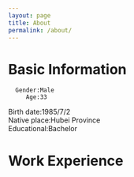 ```yaml
---
layout: page
title: About
permalink: /about/
---
```

# Basic Information
      Gender:Male  
         Age:33  
  Birth date:1985/7/2  
Native place:Hubei Province   
Educational:Bachelor

# Work Experience  
